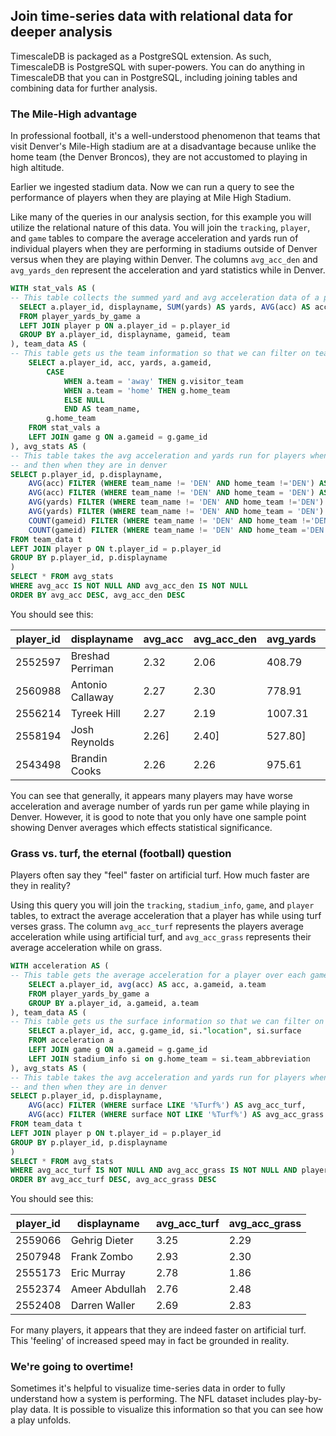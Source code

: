 ## Join time-series data with relational data for deeper analysis

TimescaleDB is packaged as a PostgreSQL extension. As such, TimescaleDB is
PostgreSQL with super-powers. You can do anything in TimescaleDB that you can 
in PostgreSQL, including joining tables and combining data for further analysis.

### The Mile-High advantage

In professional football, it's a well-understood phenomenon that teams that
visit Denver's Mile-High stadium are at a disadvantage because unlike the home team
(the Denver Broncos), they are not accustomed to playing in high altitude.

Earlier we ingested stadium data. Now we can run a query to see the performance of
players when they are playing at Mile High Stadium.

Like many of the queries in our analysis section, for this example you will utilize the relational nature of this data. You will join the `tracking`, `player`, and `game` tables to compare the average acceleration and yards run of individual players when they are performing in stadiums outside of Denver versus when they are playing within Denver. The columns `avg_acc_den` and `avg_yards_den` represent the acceleration and yard statistics while in Denver.  

```sql
WITH stat_vals AS (
-- This table collects the summed yard and avg acceleration data of a player during one game
  SELECT a.player_id, displayname, SUM(yards) AS yards, AVG(acc) AS acc, team, gameid 
  FROM player_yards_by_game a
  LEFT JOIN player p ON a.player_id = p.player_id 
  GROUP BY a.player_id, displayname, gameid, team
), team_data AS (
-- This table gets us the team information so that we can filter on teams
	SELECT a.player_id, acc, yards, a.gameid,
		CASE 
			WHEN a.team = 'away' THEN g.visitor_team 
			WHEN a.team = 'home' THEN g.home_team 
			ELSE NULL 
			END AS team_name,
		g.home_team
	FROM stat_vals a
	LEFT JOIN game g ON a.gameid = g.game_id 
), avg_stats AS (
-- This table takes the avg acceleration and yards run for players when they are not in denver
-- and then when they are in denver
SELECT p.player_id, p.displayname, 
	AVG(acc) FILTER (WHERE team_name != 'DEN' AND home_team !='DEN') AS avg_acc, 
	AVG(acc) FILTER (WHERE team_name != 'DEN' AND home_team = 'DEN') AS avg_acc_den,
	AVG(yards) FILTER (WHERE team_name != 'DEN' AND home_team !='DEN') AS avg_yards, 
	AVG(yards) FILTER (WHERE team_name != 'DEN' AND home_team = 'DEN') AS avg_yards_den, 
	COUNT(gameid) FILTER (WHERE team_name != 'DEN' AND home_team !='DEN') AS games,
	COUNT(gameid) FILTER (WHERE team_name != 'DEN' AND home_team ='DEN') AS games_den
FROM team_data t
LEFT JOIN player p ON t.player_id = p.player_id 
GROUP BY p.player_id, p.displayname
)
SELECT * FROM avg_stats
WHERE avg_acc IS NOT NULL AND avg_acc_den IS NOT NULL
ORDER BY avg_acc DESC, avg_acc_den DESC
```
You should see this:

|player_id|displayname|avg_acc|avg_acc_den|avg_yards|avg_yards_den|games|games_den|
|-------|----------------|-----|-----------|----------|----------|--------|--------|
|2552597|Breshad Perriman|2.32|2.06|408.79|461.08|9|1|
|2560988|Antonio Callaway|	2.27|	2.30	|778.91|741.06|15|1|
|2556214|Tyreek Hill	|2.27	|2.19|	1007.31|1004.26	|14|1|
|2558194|Josh Reynolds|	2.26]	|2.40]	|527.80]|529.16	|15|1|
|2543498|Brandin Cooks|	2.26	|2.26	|975.61|	875.90	|15|1|

You can see that generally, it appears many players may have worse acceleration and average number of yards run per game while playing in Denver. However, it is good to note that you only have one sample point showing Denver averages which effects statistical significance. 

### Grass vs. turf, the eternal (football) question

Players often say they "feel" faster on artificial turf. How much faster are they
in reality?

Using this query you will join the `tracking`, `stadium_info`, `game`, and `player` tables, to extract the average acceleration that a player has while using turf verses grass. The column `avg_acc_turf` represents the players average acceleration while using artificial turf, and `avg_acc_grass` represents their average acceleration while on grass. 

```sql
WITH acceleration AS (
-- This table gets the average acceleration for a player over each game
	SELECT a.player_id, avg(acc) AS acc, a.gameid, a.team
	FROM player_yards_by_game a
	GROUP BY a.player_id, a.gameid, a.team
), team_data AS (
-- This table gets us the surface information so that we can filter on turf type
	SELECT a.player_id, acc, g.game_id,	si."location", si.surface 
	FROM acceleration a
	LEFT JOIN game g ON a.gameid = g.game_id 
	LEFT JOIN stadium_info si on g.home_team = si.team_abbreviation 
), avg_stats AS (
-- This table takes the avg acceleration and yards run for players when they are not in denver
-- and then when they are in denver
SELECT p.player_id, p.displayname, 
	AVG(acc) FILTER (WHERE surface LIKE '%Turf%') AS avg_acc_turf, 
	AVG(acc) FILTER (WHERE surface NOT LIKE '%Turf%') AS avg_acc_grass
FROM team_data t
LEFT JOIN player p ON t.player_id = p.player_id 
GROUP BY p.player_id, p.displayname
)
SELECT * FROM avg_stats
WHERE avg_acc_turf IS NOT NULL AND avg_acc_grass IS NOT NULL AND player_id IS NOT NULL
ORDER BY avg_acc_turf DESC, avg_acc_grass DESC
```

You should see this:

|player_id|displayname|avg_acc_turf|avg_acc_grass|
|--------|-----------|-------------|---------------|
|2559066	|Gehrig Dieter	|3.25	|2.29|
|2507948	|Frank Zombo	|2.93	|2.30|
|2555173	|Eric Murray	|2.78	|1.86|
|2552374	|Ameer Abdullah	|2.76	|2.48|
|2552408	|Darren Waller	|2.69	|2.83|

For many players, it appears that they are indeed faster on artificial turf. This 'feeling' of increased speed may in fact be grounded in reality. 

### We're going to overtime!

Sometimes it's helpful to visualize time-series data in order to fully understand
how a system is performing. The NFL dataset includes play-by-play data. It is possible to visualize this information so that you can see how a play unfolds.
